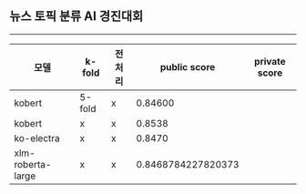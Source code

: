 ## 뉴스 토픽 분류 AI 경진대회 
---
|모델|k-fold|전처리|public score|private score|
|---|-----|---|-----|----
|kobert|5-fold|x|0.84600|
|kobert|x|x|0.8538|
|ko-electra|x|x|0.8470|
|xlm-roberta-large|x|x|0.8468784227820373|
